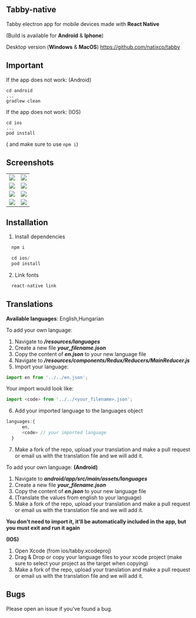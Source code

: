 ## Tabby-native

Tabby electron app for mobile devices made with **React Native**

(Build is available for **Android** & **Iphone**)

Desktop version (**Windows** & **MacOS**)
https://github.com/natixco/tabby

## Important

If the app does not work: (Android)
```
cd android
...
gradlew clean
```

If the app does not work: (IOS)
```
cd ios
...
pod install
```

( and make sure to use `npm i`)

## Screenshots
<table>
  <tr>
    <td><img src="/resources/screenshots/iphone-sc.png"/></td>
    <td><img src="/resources/screenshots/iphone-sc3.png"/></td>
  </tr>
  <tr>
    <td><img src="/resources/screenshots/iphone-sc2.png"/></td>
    <td><img src="/resources/screenshots/iphone-sc4.png"/></td>
  </tr>
  <tr>
    <td><img src="/resources/screenshots/screenshot-2.png"/></td>
    <td><img src="/resources/screenshots/screenshot-4.png"/></td>
  </tr>
 <tr>
    <td><img src="/resources/screenshots/screenshot-3.png"/></td>
    <td><img src="/resources/screenshots/screenshot-1.png"/></td>
  </tr>
</table>

## Installation
1. Install dependencies
```js
  npm i
```
```js
  cd ios/
  pod install
```
2. Link fonts
```js
  react-native link
```

## Translations

**Available languages**: English,Hungarian

To add your own language:
  1. Navigate to ***/resources/languages***
  2. Create a new file ***your_filename.json***
  3. Copy the content of ***en.json*** to your new language file
  4. Navigate to ***/resources/components/Redux/Reducers/MainReducer.js***
  5. Import your language:
  ```js
  import en from '../../en.json';
  ```  
  Your import would look like:
  ```js
  import <code> from '../../<your_filename>.json';
  ```  
  6. Add your imported language to the languages object
  ```js
  languages:{
        en,
        <code> // your imported language
    }
  ```
  7. Make a fork of the repo, upload your translation and make a pull request or email us with the translation file and we will add it.
  
To add your own language: 
**(Android)**

  1. Navigate to ***android/app/src/main/assets/languages***
  2. Create a new file ***your_filename.json***
  3. Copy the content of ***en.json*** to your new language file
  4. (Translate the values from english to your language)
  5. Make a fork of the repo, upload your translation and make a pull request or email us with the translation file and we will add it.
  
  **You don't need to import it, it'll be automatically included in the app, but you must exit and run it again**
  
**(IOS)**

  1. Open Xcode (from ios/tabby.xcodeproj)
  2. Drag & Drop or copy your language files to your xcode project (make sure to select your project as the target when copying)
  3. Make a fork of the repo, upload your translation and make a pull request or email us with the translation file and we will add it.
  
## Bugs
  Please open an issue if you've found a bug. 
